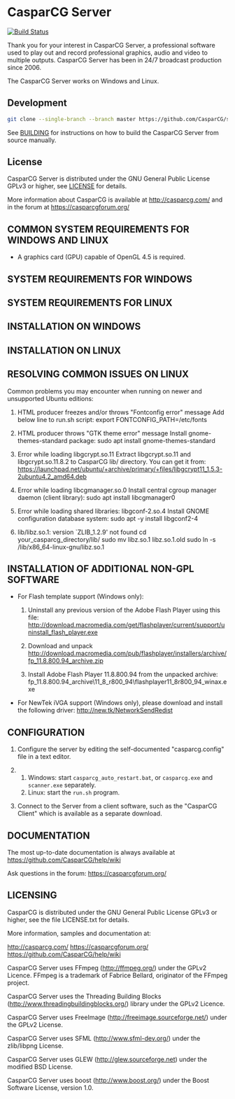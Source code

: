 CasparCG Server
===============

[![Build Status](https://dev.azure.com/julusian/casparcg/_apis/build/status/Julusian.CasparCG-Server?branchName=azure-pipelines)](https://dev.azure.com/julusian/casparcg/_build/latest?definitionId=1?branchName=azure-pipelines)

Thank you for your interest in CasparCG Server, a professional software used to
play out and record professional graphics, audio and video to multiple outputs.
CasparCG Server has been in 24/7 broadcast production since 2006.

The CasparCG Server works on Windows and Linux.

Development
-----------

```bash
git clone --single-branch --branch master https://github.com/CasparCG/server
```

See [BUILDING](BUILDING.md) for instructions on how to build the CasparCG Server from source manually.


License
-------

CasparCG Server is distributed under the GNU General Public License GPLv3 or
higher, see [LICENSE](LICENSE.md) for details.

More information about CasparCG is available at http://casparcg.com/ and
in the forum at https://casparcgforum.org/


COMMON SYSTEM REQUIREMENTS FOR WINDOWS AND LINUX
------------------------------------------------

- A graphics card (GPU) capable of OpenGL 4.5 is required.

SYSTEM REQUIREMENTS FOR WINDOWS
-------------------------------

SYSTEM REQUIREMENTS FOR LINUX
-----------------------------

INSTALLATION ON WINDOWS
-----------------------

INSTALLATION ON LINUX
---------------------

RESOLVING COMMON ISSUES ON LINUX
--------------------------------

Common problems you may encounter when running on newer and unsupported
Ubuntu editions:

1. HTML producer freezes and/or throws "Fontconfig error" message
Add below line to run.sh script:
export FONTCONFIG_PATH=/etc/fonts

2. HTML producer throws "GTK theme error" message
Install gnome-themes-standard package:
sudo apt install gnome-themes-standard

3. Error while loading libgcrypt.so.11
Extract libgcrypt.so.11 and libgcrypt.so.11.8.2 to CasparCG lib/ directory.
You can get it from:
https://launchpad.net/ubuntu/+archive/primary/+files/libgcrypt11_1.5.3-2ubuntu4.2_amd64.deb

4. Error while loading libcgmanager.so.0
Install central cgroup manager daemon (client library):
sudo apt install libcgmanager0

5. Error while loading shared libraries: libgconf-2.so.4
Install GNOME configuration database system:
sudo apt -y install libgconf2-4

6. lib/libz.so.1: version `ZLIB_1.2.9' not found
cd your_casparcg_directory/lib/
sudo mv libz.so.1 libz.so.1.old
sudo ln -s /lib/x86_64-linux-gnu/libz.so.1

INSTALLATION OF ADDITIONAL NON-GPL SOFTWARE
-------------------------------------------

- For Flash template support (Windows only):

  1. Uninstall any previous version of the Adobe Flash Player using this file:
     http://download.macromedia.com/get/flashplayer/current/support/uninstall_flash_player.exe

  2. Download and unpack
     http://download.macromedia.com/pub/flashplayer/installers/archive/fp_11.8.800.94_archive.zip

  3. Install Adobe Flash Player 11.8.800.94 from the unpacked archive:
     fp_11.8.800.94_archive\11_8_r800_94\flashplayer11_8r800_94_winax.exe

- For NewTek iVGA support (Windows only), please download and install the
  following driver:
  http://new.tk/NetworkSendRedist


CONFIGURATION
-------------

1. Configure the server by editing the self-documented "casparcg.config" file in
   a text editor.

2.
   1. Windows: start `casparcg_auto_restart.bat`, or `casparcg.exe` and `scanner.exe` separately.
   1. Linux: start the `run.sh` program.

3. Connect to the Server from a client software, such as the "CasparCG Client"
   which is available as a separate download.


DOCUMENTATION
-------------

The most up-to-date documentation is always available at
https://github.com/CasparCG/help/wiki

Ask questions in the forum: https://casparcgforum.org/


LICENSING
---------

CasparCG is distributed under the GNU General Public License GPLv3 or higher,
see the file LICENSE.txt for details.

More information, samples and documentation at:

http://casparcg.com/
https://casparcgforum.org/
https://github.com/CasparCG/help/wiki

CasparCG Server uses FFmpeg (http://ffmpeg.org/) under the GPLv2 Licence.
FFmpeg is a trademark of Fabrice Bellard, originator of the FFmpeg project.

CasparCG Server uses the Threading Building Blocks
(http://www.threadingbuildingblocks.org/) library under the GPLv2 Licence.

CasparCG Server uses FreeImage (http://freeimage.sourceforge.net/) under the
GPLv2 License.

CasparCG Server uses SFML (http://www.sfml-dev.org/) under the zlib/libpng
License.

CasparCG Server uses GLEW (http://glew.sourceforge.net) under the modified BSD
License.

CasparCG Server uses boost (http://www.boost.org/) under the Boost Software
License, version 1.0.
